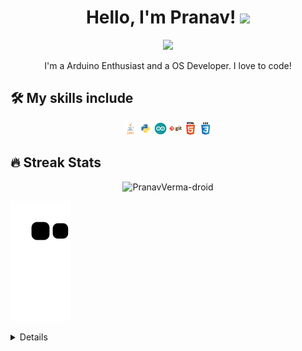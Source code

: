 <h1 align=center>Hello, I'm Pranav! <img src="https://media.giphy.com/media/hvRJCLFzcasrR4ia7z/giphy.gif" width="25px"></h1>


<p align = "center">
  <a href="https://github.com/DenverCoder1/readme-typing-svg"><img src="https://readme-typing-svg.herokuapp.com?lines=PranavVerma-droid+Github;Arduino+Enthusiast&center=true&width=500&height=50"></a>
</p>
<p align="center">I'm a Arduino Enthusiast and a OS Developer. I love to code!</p>

## 🛠 My skills include 
  <p align ="center"><code><img height="20" src="https://raw.githubusercontent.com/github/explore/5b3600551e122a3277c2c5368af2ad5725ffa9a1/topics/java/java.png"></code>
<code><img height="20" src="https://raw.githubusercontent.com/github/explore/80688e429a7d4ef2fca1e82350fe8e3517d3494d/topics/python/python.png"></code>
<code><img height="20" src="https://raw.githubusercontent.com/github/explore/80688e429a7d4ef2fca1e82350fe8e3517d3494d/topics/arduino/arduino.png"></code>
<code><img height="20" src="https://raw.githubusercontent.com/github/explore/80688e429a7d4ef2fca1e82350fe8e3517d3494d/topics/git/git.png"></code>
  <code><img height="20" src="https://raw.githubusercontent.com/github/explore/80688e429a7d4ef2fca1e82350fe8e3517d3494d/topics/html/html.png"></code>
  <code><img height="20" src="https://raw.githubusercontent.com/github/explore/80688e429a7d4ef2fca1e82350fe8e3517d3494d/topics/css/css.png"></code>
  
  ## 🔥 Streak Stats
<p align="center"><img src="https://github-readme-streak-stats.herokuapp.com/?user=PranavVerma-droid&theme=black-ice" alt="PranavVerma-droid"  /></p>
<p align="center"> 
 
</p>
  
![snake svg](https://github.com/adityamangal1/adityamangal1/blob/output/github-contribution-grid-snake.svg)
  

</p>

<details>










## 📬 Get in touch

<p align="center">
   <br>

<a target="_blank" href="mailto:pranav@verma.net.in"><img src="https://img.shields.io/badge/-Gmail-D14836?style=for-the-badge&logo=Gmail&logoColor=white"></img></a>
<a target="_blank" href="https://medium.com/@pranav_6086"><img src="https://img.shields.io/badge/-Medium-12100E?style=for-the-badge&logo=Medium&logoColor=white"></img></a>
<a target="_blank" href="https://twitter.com/intent/follow?screen_name=GamesharePranav"><img src="https://img.shields.io/badge/-Twitter-1DA1F2?style=for-the-badge&logo=Twitter&logoColor=white"></img></a>
<br>
</p>       

## &#x1f4c8; My GitHub Stats

<a href="https://github.com/PranavVerma-droid/PranavVerma-droid">
  <img align="center" src="https://github-readme-stats.vercel.app/api/top-langs/?username=PranavVerma-droid&title_color=ffffff&text_color=c9cacc&icon_color=2bbc8a&bg_color=1d1f21" />
</a>

<a href="https://github.com/PranavVerma-droid">
  <img align="center" src="https://github-readme-stats.vercel.app/api?username=PranavVerma-droid&show_icons=true&line_height=27&count_private=true&title_color=ffffff&text_color=c9cacc&icon_color=2bbc8a&bg_color=1d1f21" alt="natterstefan's GitHub Stats" />
</a>
<br>




 Coding Languages that i expertise in:
 1. HTML
 2. JavaScript
 3. Python
 4. Embedded C
 5. C#
 6. C++
 7. Java
 8. x86 Assembly
 9. C
 10. Java
 
 To Learn:
 1. SQL
 2. SQl Lite
 3. PHP
 4. Lua
 5. Kotlin
 6. Bootstrap
 
